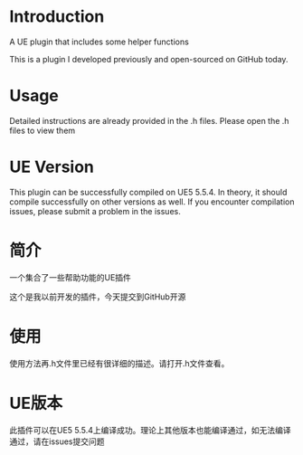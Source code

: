 # Introduction
A UE plugin that includes some helper functions

This is a plugin I developed previously and open-sourced on GitHub today.

# Usage
Detailed instructions are already provided in the .h files. Please open the .h files to view them

# UE Version
This plugin can be successfully compiled on UE5 5.5.4. In theory, it should compile successfully on other versions as well. If you encounter compilation issues, please submit a problem in the issues.

# 简介
一个集合了一些帮助功能的UE插件

这个是我以前开发的插件，今天提交到GitHub开源

# 使用
使用方法再.h文件里已经有很详细的描述。请打开.h文件查看。

# UE版本
此插件可以在UE5 5.5.4上编译成功。理论上其他版本也能编译通过，如无法编译通过，请在issues提交问题
